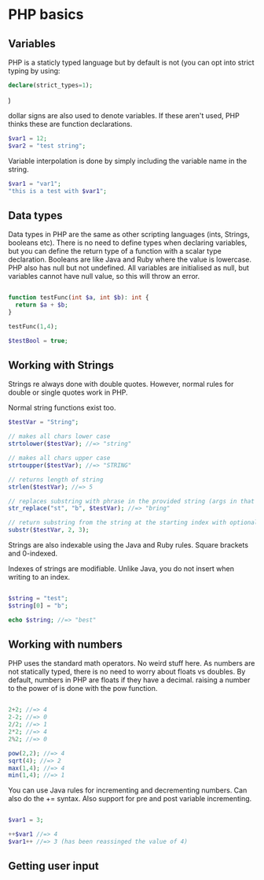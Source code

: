 # PHP basics

## Variables

PHP is a staticly typed language but by default is not (you can opt into strict typing by using: 
```php
declare(strict_types=1);

```
)

dollar signs are also used to denote variables. If these aren't used, PHP thinks these are function declarations.

```php
$var1 = 12;
$var2 = "test string";


```

Variable interpolation is done by simply including the variable name in the string. 

```php
$var1 = "var1";
"this is a test with $var1";
```

## Data types

Data types in PHP are the same as other scripting languages (ints, Strings, booleans etc). There is no need to define types when declaring variables, but you can define the return type of a function with a scalar type declaration. Booleans are like Java and Ruby where the value is lowercase. PHP also has null but not undefined. All variables are initialised as null, but variables cannot have null value, so this will throw an error.

```php

function testFunc(int $a, int $b): int {
  return $a + $b;
}

testFunc(1,4);

$testBool = true;

```

## Working with Strings

Strings re always done with double quotes. However, normal rules for double or single quotes work in PHP.

Normal string functions exist too.

```php
$testVar = "String";

// makes all chars lower case
strtolower($testVar); //=> "string"

// makes all chars upper case
strtoupper($testVar); //=> "STRING"

// returns length of string
strlen($testVar); //=> 5

// replaces substring with phrase in the provided string (args in that order)
str_replace("st", "b", $testVar); //=> "bring"

// return substring from the string at the starting index with optional length arg
substr($testVar, 2, 3);

```

Strings are also indexable using the Java and Ruby rules. Square brackets and 0-indexed.

Indexes of strings are modifiable. Unlike Java, you do not insert when writing to an index.

```php

$string = "test";
$string[0] = "b";

echo $string; //=> "best"

```

## Working with numbers

PHP uses the standard math operators. No weird stuff here. As numbers are not statically typed, there is no need to worry about floats vs doubles. By default, numbers in PHP are floats if they have a decimal. raising a number to the power of is done with the pow function.

```php

2+2; //=> 4
2-2; //=> 0
2/2; //=> 1
2*2; //=> 4
2%2; //=> 0

pow(2,2); //=> 4
sqrt(4); //=> 2
max(1,4); //=> 4
min(1,4); //=> 1

```

You can use Java rules for incrementing and decrementing numbers. Can also do the += syntax. Also support for pre and post variable incrementing.

```PHP

$var1 = 3;

++$var1 //=> 4
$var1++ //=> 3 (has been reassinged the value of 4)

```

## Getting user input